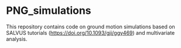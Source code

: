 # PNG_simulations
This repository contains code on ground motion simulations based on SALVUS tutorials (https://doi.org/10.1093/gji/ggy469) and multivariate analysis.
